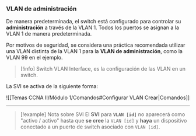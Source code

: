 ### VLAN de administración

De manera predeterminada, el switch está configurado para controlar su **administración** a través de la VLAN 1. Todos los puertos se asignan a la VLAN 1 de manera predeterminada.

Por motivos de seguridad, se considera una práctica recomendada utilizar una VLAN distinta de la VLAN 1 para la **VLAN de administración**, como la VLAN 99 en el ejemplo.

> [!info] Switch VLAN Interface, es la configuración de las VLAN en un switch.

La SVI se activa de la siguiente forma:

![[Temas CCNA II/Módulo 1/Comandos#Configurar VLAN Crear|Comandos]]

---

> [!example] Nota sobre SVI
> El **SVI** para **`VLAN [id]`** no aparecerá como "activo / activo" hasta que **se cree** la `VLAN [id]` y **haya** un dispositivo conectado a un puerto de switch asociado con `VLAN [id]`.

